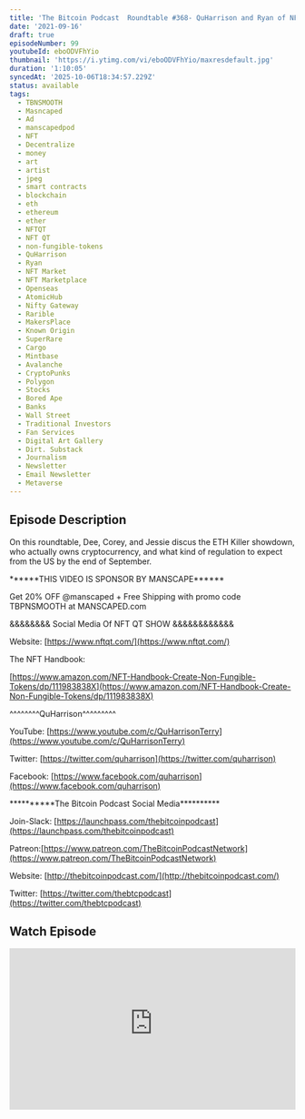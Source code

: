 ```yaml
---
title: 'The Bitcoin Podcast  Roundtable #368- QuHarrison and Ryan of NFT QT Show'
date: '2021-09-16'
draft: true
episodeNumber: 99
youtubeId: eboODVFhYio
thumbnail: 'https://i.ytimg.com/vi/eboODVFhYio/maxresdefault.jpg'
duration: '1:10:05'
syncedAt: '2025-10-06T18:34:57.229Z'
status: available
tags:
  - TBNSMOOTH
  - Masncaped
  - Ad
  - manscapedpod
  - NFT
  - Decentralize
  - money
  - art
  - artist
  - jpeg
  - smart contracts
  - blockchain
  - eth
  - ethereum
  - ether
  - NFTQT
  - NFT QT
  - non-fungible-tokens
  - QuHarrison
  - Ryan
  - NFT Market
  - NFT Marketplace
  - Openseas
  - AtomicHub
  - Nifty Gateway
  - Rarible
  - MakersPlace
  - Known Origin
  - SuperRare
  - Cargo
  - Mintbase
  - Avalanche
  - CryptoPunks
  - Polygon
  - Stocks
  - Bored Ape
  - Banks
  - Wall Street
  - Traditional Investors
  - Fan Services
  - Digital Art Gallery
  - Dirt. Substack
  - Journalism
  - Newsletter
  - Email Newsletter
  - Metaverse
---
```

## Episode Description

On this roundtable, Dee, Corey, and Jessie discus the ETH Killer showdown, who actually owns cryptocurrency, and what kind of regulation to expect from the US by the end of September.   
  
\*\*\*\*\*\*THIS VIDEO IS SPONSOR BY MANSCAPE\*\*\*\*\*\*   
Get 20% OFF @manscaped + Free Shipping with promo code TBPNSMOOTH at MANSCAPED.com   
  
&&&&&&&& Social Media Of NFT QT SHOW &&&&&&&&&&&&  
Website: [https://www.nftqt.com/](https://www.nftqt.com/)  
The NFT Handbook:   
[https://www.amazon.com/NFT-Handbook-Create-Non-Fungible-Tokens/dp/111983838X](https://www.amazon.com/NFT-Handbook-Create-Non-Fungible-Tokens/dp/111983838X)  
  
^^^^^^^^QuHarrison^^^^^^^^^  
YouTube: [https://www.youtube.com/c/QuHarrisonTerry](https://www.youtube.com/c/QuHarrisonTerry)  
Twitter: [https://twitter.com/quharrison](https://twitter.com/quharrison)  
Facebook: [https://www.facebook.com/quharrison](https://www.facebook.com/quharrison)  
  
  
\*\*\*\*\*\*\*\*\*\*The Bitcoin Podcast Social Media\*\*\*\*\*\*\*\*\*\*  
Join-Slack: [https://launchpass.com/thebitcoinpodcast](https://launchpass.com/thebitcoinpodcast)  
Patreon:[https://www.patreon.com/TheBitcoinPodcastNetwork](https://www.patreon.com/TheBitcoinPodcastNetwork)  
Website: [http://thebitcoinpodcast.com/](http://thebitcoinpodcast.com/)  
Twitter: [https://twitter.com/thebtcpodcast](https://twitter.com/thebtcpodcast)

## Watch Episode

<div style="position: relative; padding-bottom: 56.25%; height: 0; overflow: hidden;">
  <iframe
    src="https://www.youtube-nocookie.com/embed/eboODVFhYio"
    style="position: absolute; top: 0; left: 0; width: 100%; height: 100%;"
    frameborder="0"
    allow="accelerometer; autoplay; clipboard-write; encrypted-media; gyroscope; picture-in-picture"
    allowfullscreen
  ></iframe>
</div>

